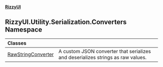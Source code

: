 #### [RizzyUI](index 'index')

## RizzyUI.Utility.Serialization.Converters Namespace

| Classes | |
| :--- | :--- |
| [RawStringConverter](RizzyUI.Utility.Serialization.Converters.RawStringConverter 'RizzyUI.Utility.Serialization.Converters.RawStringConverter') | A custom JSON converter that serializes and deserializes strings as raw values. |
